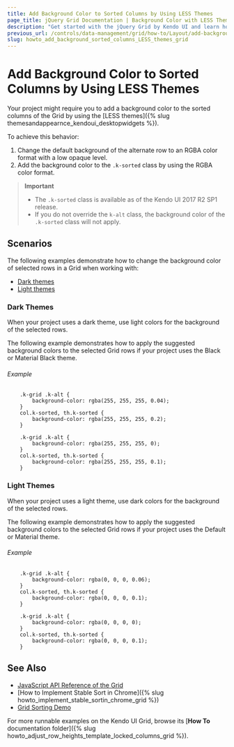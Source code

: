 ```yaml
---
title: Add Background Color to Sorted Columns by Using LESS Themes
page_title: jQuery Grid Documentation | Background Color with LESS Themes | Kendo UI
description: "Get started with the jQuery Grid by Kendo UI and learn how to add a background color to the sorted columns using the LESS themes."
previous_url: /controls/data-management/grid/how-to/Layout/add-background-sorted-columns-LESS-themes
slug: howto_add_background_sorted_columns_LESS_themes_grid
---
```


# Add Background Color to Sorted Columns by Using LESS Themes

Your project might require you to add a background color to the sorted columns of the Grid by using the [LESS themes]({% slug themesandappearnce_kendoui_desktopwidgets %}).

To achieve this behavior:

1. Change the default background of the alternate row to an RGBA color format with a low opaque level.
1. Add the background color to the `.k-sorted` class by using the RGBA color format.

> **Important**
> * The `.k-sorted` class is available as of the Kendo UI 2017 R2 SP1 release.
> * If you do not override the `k-alt` class, the background color of the `.k-sorted` class will not apply.

## Scenarios

The following examples demonstrate how to change the background color of selected rows in a Grid when working with:

* [Dark themes](#dark-themes)
* [Light themes](#light-themes)

### Dark Themes

When your project uses a dark theme, use light colors for the background of the selected rows.

The following example demonstrates how to apply the suggested background colors to the selected Grid rows if your project uses the Black or Material Black theme.  

###### Example

```tab-Black
    .k-grid .k-alt {
        background-color: rgba(255, 255, 255, 0.04);
    }
    col.k-sorted, th.k-sorted {
        background-color: rgba(255, 255, 255, 0.2);
    }
```
```tab-MaterialBlack
    .k-grid .k-alt {
        background-color: rgba(255, 255, 255, 0);
    }
    col.k-sorted, th.k-sorted {
        background-color: rgba(255, 255, 255, 0.1);
    }
```

### Light Themes

When your project uses a light theme, use dark colors for the background of the selected rows.

The following example demonstrates how to apply the suggested background colors to the selected Grid rows if your project uses the Default or Material theme.

###### Example

```tab-Default
    .k-grid .k-alt {
        background-color: rgba(0, 0, 0, 0.06);
    }
    col.k-sorted, th.k-sorted {
        background-color: rgba(0, 0, 0, 0.1);
    }
```
```tab-Material
    .k-grid .k-alt {
        background-color: rgba(0, 0, 0, 0);
    }
    col.k-sorted, th.k-sorted {
        background-color: rgba(0, 0, 0, 0.1);
    }
```

## See Also

* [JavaScript API Reference of the Grid](/api/javascript/ui/grid)
* [How to Implement Stable Sort in Chrome]({% slug howto_implement_stable_sortin_chrome_grid %})
* [Grid Sorting Demo](http://demos.telerik.com/kendo-ui/grid/sorting)

For more runnable examples on the Kendo UI Grid, browse its [**How To** documentation folder]({% slug howto_adjust_row_heights_template_locked_columns_grid %}).
